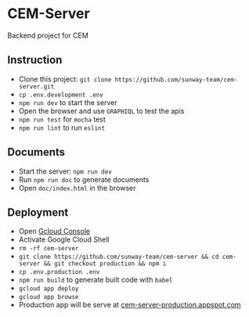 # CEM-Server

Backend project for CEM

## Instruction

- Clone this project: `git clone https://github.com/sunway-team/cem-server.git`
- `cp .env.development .env`
- `npm run dev` to start the server
- Open the browser and use `GRAPHIQL` to test the apis
- `npm run test` for `mocha` test
- `npm run lint` to run `eslint`

## Documents

- Start the server: `npm run dev`
- Run `npm run doc` to generate documents
- Open `doc/index.html` in the browser

## Deployment

- Open [Gcloud Console](https://console.cloud.google.com/home/dashboard?project=cem-server-production)
- Activate Google Cloud Shell
- `rm -rf cem-server`
- `git clone https://github.com/sunway-team/cem-server && cd cem-server && git checkout production && npm i`
- `cp .env.production .env`
- `npm run build` to generate built code with `babel`
- `gcloud app deploy`
- `gcloud app browse`
- Production app will be serve at [cem-server-production.appspot.com](cem-server-production.appspot.com)
